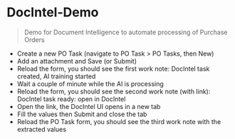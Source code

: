 # DocIntel-Demo

> Demo for Document Intelligence to automate processing of Purchase Orders

- Create a new PO Task (navigate to PO Task > PO Tasks, then New)
 - Add an attachment and Save (or Submit)
- Reload the form, you should see the first work note: DocIntel task created, AI training started
- Wait a couple of minute while the AI is processing
- Reload the form, you should see the second work note (with link): DocIntel task ready: open in DocIntel
- Open the link, the DocIntel UI opens in a new tab
- Fill the values then Submit and close the tab
- Reload the PO Task form, you should see the third work note with the extracted values
